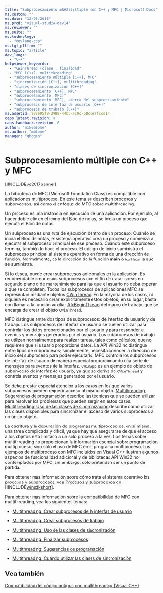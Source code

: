 ```yaml
---
title: "Subprocesamiento m&#250;ltiple con C++ y MFC | Microsoft Docs"
ms.custom: ""
ms.date: "12/05/2016"
ms.prod: "visual-studio-dev14"
ms.reviewer: ""
ms.suite: ""
ms.technology: 
  - "devlang-cpp"
ms.tgt_pltfrm: ""
ms.topic: "article"
dev_langs: 
  - "C++"
helpviewer_keywords: 
  - "CWinThread (clase), finalidad"
  - "MFC [C++], multithreading"
  - "subprocesamiento múltiple [C++], MFC"
  - "sincronización [C++], multithreading"
  - "clases de sincronización [C++]"
  - "subprocesamiento [C++], MFC"
  - "subprocesamiento [MFC]"
  - "subprocesamiento [MFC], acerca del subprocesamiento"
  - "subprocesos de interfaz de usuario [C++]"
  - "subprocesos de trabajo [C++]"
ms.assetid: 979605f8-3988-44b5-ac9c-b8cce7fcce14
caps.latest.revision: 8
caps.handback.revision: 8
author: "mikeblome"
ms.author: "mblome"
manager: "ghogen"
---
```

# Subprocesamiento m&#250;ltiple con C++ y MFC
[!INCLUDE[vs2017banner](../assembler/inline/includes/vs2017banner.md)]

La biblioteca de MFC \(Microsoft Foundation Class\) es compatible con aplicaciones multiproceso.  En este tema se describen procesos y subprocesos, así como el enfoque de MFC sobre multithreading.  
  
 Un proceso es una instancia en ejecución de una aplicación.  Por ejemplo, al hacer doble clic en el icono del Bloc de notas, se inicia un proceso que ejecuta el Bloc de notas.  
  
 Un subproceso es una ruta de ejecución dentro de un proceso.  Cuando se inicia el Bloc de notas, el sistema operativo crea un proceso y comienza a ejecutar el subproceso principal de ese proceso.  Cuando este subproceso termina, también lo hace el proceso.  El código de inicio suministra el subproceso principal al sistema operativo en forma de una dirección de función.  Normalmente, es la dirección de la función **main** o `WinMain` la que se suministra.  
  
 Si lo desea, puede crear subprocesos adicionales en la aplicación.  Es recomendable crear estos subprocesos con el fin de tratar tareas en segundo plano o de mantenimiento para las que el usuario no deba esperar a que se completen.  Todos los subprocesos de aplicaciones MFC se representan mediante objetos [CWinThread](../mfc/reference/cwinthread-class.md).  En la mayoría de los casos, ni siquiera es necesario crear explícitamente estos objetos; en su lugar, basta con llamar a la función auxiliar [AfxBeginThread](../Topic/AfxBeginThread.md) del marco de trabajo, que se encarga de crear el objeto `CWinThread`.  
  
 MFC distingue entre dos tipos de subprocesos: de interfaz de usuario y de trabajo.  Los subprocesos de interfaz de usuario se suelen utilizar para controlar los datos proporcionados por el usuario y para responder a eventos y mensajes generados por el usuario.  Los subprocesos de trabajo se utilizan normalmente para realizar tareas, tales como cálculos, que no requieren que el usuario proporcione datos.  La API Win32 no distingue entre tipos de subprocesos; simplemente, necesita conocer la dirección de inicio del subproceso para poder ejecutarlo.  MFC controla los subprocesos de interfaz de usuario de manera especial proporcionando una serie de mensajes para eventos de la interfaz.  `CWinApp` es un ejemplo de objeto de subproceso de interfaz de usuario, ya que se deriva de `CWinThread` y controla eventos y mensajes generados por el usuario.  
  
 Se debe prestar especial atención a los casos en los que varios subprocesos pueden requerir acceso al mismo objeto.  [Multithreading: Sugerencias de programación](../parallel/multithreading-programming-tips.md) describe las técnicas que se pueden utilizar para resolver los problemas que pueden surgir en estos casos.  [Multithreading: Uso de las clases de sincronización](../parallel/multithreading-how-to-use-the-synchronization-classes.md) describe cómo utilizar las clases disponibles para sincronizar el acceso de varios subprocesos a un único objeto.  
  
 La escritura y la depuración de programas multiproceso es, en sí misma, una tarea complicada y difícil, ya que hay que asegurarse de que el acceso a los objetos está limitado a un solo proceso a la vez.  Los temas sobre multithreading no proporcionan la información esencial sobre programación multiproceso, sino sólo el uso de MFC en el programa multiproceso.  Los ejemplos de multiproceso con MFC incluidos en Visual C\+\+ ilustran algunos aspectos de funcionalidad adicional y de bibliotecas API Win32 no contemplados por MFC, sin embargo, sólo pretenden ser un punto de partida.  
  
 Para obtener más información sobre cómo trata el sistema operativo los procesos y subprocesos, vea [Procesos y subprocesos](http://msdn.microsoft.com/library/windows/desktop/ms684841) en [!INCLUDE[winsdkshort](../atl/reference/includes/winsdkshort_md.md)].  
  
 Para obtener más información sobre la compatibilidad de MFC con multithreading, vea los siguientes temas:  
  
-   [Multithreading: Crear subprocesos de la interfaz de usuario](../parallel/multithreading-creating-user-interface-threads.md)  
  
-   [Multithreading: Crear subprocesos de trabajo](../parallel/multithreading-creating-worker-threads.md)  
  
-   [Multithreading: Uso de las clases de sincronización](../parallel/multithreading-how-to-use-the-synchronization-classes.md)  
  
-   [Multithreading: Finalizar subprocesos](../parallel/multithreading-terminating-threads.md)  
  
-   [Multithreading: Sugerencias de programación](../parallel/multithreading-programming-tips.md)  
  
-   [Multithreading: Cuándo utilizar las clases de sincronización](../parallel/multithreading-when-to-use-the-synchronization-classes.md)  
  
## Vea también  
 [Compatibilidad del código antiguo con multithreading \(Visual C\+\+\)](../parallel/multithreading-support-for-older-code-visual-cpp.md)